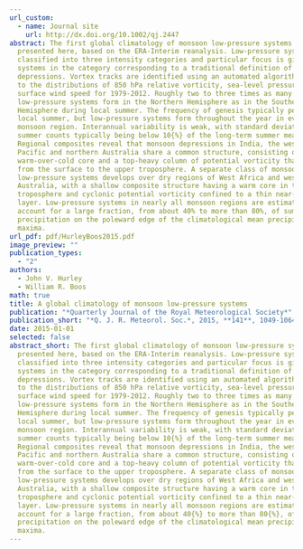 ```yaml
---
url_custom:
  - name: Journal site
    url: http://dx.doi.org/10.1002/qj.2447
abstract: The first global climatology of monsoon low-pressure systems is
  presented here, based on the ERA-Interim reanalysis. Low-pressure systems are
  classified into three intensity categories and particular focus is given to
  systems in the category corresponding to a traditional definition of monsoon
  depressions. Vortex tracks are identified using an automated algorithm applied
  to the distributions of 850 hPa relative vorticity, sea-level pressure and
  surface wind speed for 1979-2012. Roughly two to three times as many monsoon
  low-pressure systems form in the Northern Hemisphere as in the Southern
  Hemisphere during local summer. The frequency of genesis typically peaks in
  local summer, but low-pressure systems form throughout the year in every
  monsoon region. Interannual variability is weak, with standard deviations of
  summer counts typically being below 10{%} of the long-term summer mean.
  Regional composites reveal that monsoon depressions in India, the western
  Pacific and northern Australia share a common structure, consisting of a
  warm-over-cold core and a top-heavy column of potential vorticity that extends
  from the surface to the upper troposphere. A separate class of monsoon
  low-pressure systems develops over dry regions of West Africa and western
  Australia, with a shallow composite structure having a warm core in the lower
  troposphere and cyclonic potential vorticity confined to a thin near-surface
  layer. Low-pressure systems in nearly all monsoon regions are estimated to
  account for a large fraction, from about 40% to more than 80%, of summer
  precipitation on the poleward edge of the climatological mean precipitation
  maxima.
url_pdf: pdf/HurleyBoos2015.pdf
image_preview: ""
publication_types:
  - "2"
authors:
  - John V. Hurley
  - William R. Boos
math: true
title: A global climatology of monsoon low-pressure systems
publication: "*Quarterly Journal of the Royal Meteorological Society*"
publication_short: "*Q. J. R. Meteorol. Soc.*, 2015, **141**, 1049-1064"
date: 2015-01-01
selected: false
abstract_short: The first global climatology of monsoon low-pressure systems is
  presented here, based on the ERA-Interim reanalysis. Low-pressure systems are
  classified into three intensity categories and particular focus is given to
  systems in the category corresponding to a traditional definition of monsoon
  depressions. Vortex tracks are identified using an automated algorithm applied
  to the distributions of 850 hPa relative vorticity, sea-level pressure and
  surface wind speed for 1979-2012. Roughly two to three times as many monsoon
  low-pressure systems form in the Northern Hemisphere as in the Southern
  Hemisphere during local summer. The frequency of genesis typically peaks in
  local summer, but low-pressure systems form throughout the year in every
  monsoon region. Interannual variability is weak, with standard deviations of
  summer counts typically being below 10{%} of the long-term summer mean.
  Regional composites reveal that monsoon depressions in India, the western
  Pacific and northern Australia share a common structure, consisting of a
  warm-over-cold core and a top-heavy column of potential vorticity that extends
  from the surface to the upper troposphere. A separate class of monsoon
  low-pressure systems develops over dry regions of West Africa and western
  Australia, with a shallow composite structure having a warm core in the lower
  troposphere and cyclonic potential vorticity confined to a thin near-surface
  layer. Low-pressure systems in nearly all monsoon regions are estimated to
  account for a large fraction, from about 40{%} to more than 80{%}, of summer
  precipitation on the poleward edge of the climatological mean precipitation
  maxima.
---
```


